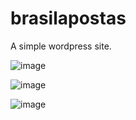 # brasilapostas
A simple wordpress site.

![image](https://user-images.githubusercontent.com/99059097/152641976-dbc715df-a09c-4433-95ec-c04cdae9f9ac.png)

![image](https://user-images.githubusercontent.com/99059097/152642087-9f3946a3-57e8-4b82-a999-9ed20bdbb8c3.png)

![image](https://user-images.githubusercontent.com/99059097/152642035-05f73a6f-1d1c-4087-9938-202e7e1aac01.png)
